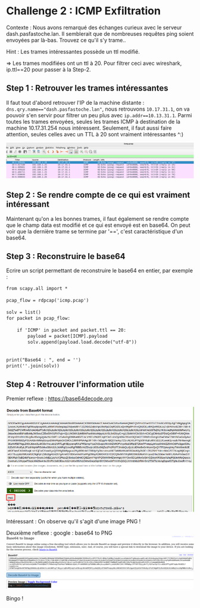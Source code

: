 # Challenge 2 : ICMP Exfiltration

Contexte : Nous avons remarqué des échanges curieux avec le serveur dash.pasfastoche.lan.
Il semblerait que de nombreuses requêtes ping soient envoyées par là-bas. Trouvez ce qu'il s'y trame..

Hint : Les trames intéressantes possède un ttl modifié.

=> Les trames modifiées ont un ttl à 20.  Pour filtrer ceci avec wireshark, ip.ttl==20 pour passer à la Step-2.

## Step 1 : Retrouver les trames intéressantes 
Il faut tout d'abord retrouver l'IP de la machine distante : `dns.qry.name=="dash.pasfastoche.lan"`, nous retrouvons `10.17.31.1`, on va pouvoir s'en servir pour filtrer un peu plus avec `ip.addr==10.13.31.1`. 
Parmi toutes les trames envoyées, seules les trames ICMP à destination de la machine 10.17.31.254 nous intéressent.
Seulement, il faut aussi faire attention, seules celles avec un TTL à 20 sont vraiment intéressantes ^:)

![](step-1.png)

## Step 2 : Se rendre compte de ce qui est **vraiment** intéressant
Maintenant qu'on a les bonnes trames, il faut également se rendre compte que le champ data est modifié et ce qui est envoyé est en base64.
On peut voir que la dernière trame se termine par '==', c'est caractéristique d'un base64.

## Step 3 : Reconstruire le base64
Ecrire un script permettant de reconstruire le base64 en entier, par exemple : 

```
from scapy.all import *

pcap_flow = rdpcap('icmp.pcap')

solv = list()
for packet in pcap_flow:
    
    if 'ICMP' in packet and packet.ttl == 20: 
        payload = packet[ICMP].payload
        solv.append(payload.load.decode("utf-8"))


print("Base64 : ", end = '')
print(''.join(solv))

```

## Step 4 : Retrouver l'information utile
Premier reflexe : https://base64decode.org

![](step-4.png)

Intéressant : On observe qu'il s'agit d'une image PNG ! 

Deuxième reflexe : google : base64 to PNG 
![](step4-bis.png)

Bingo ! 

